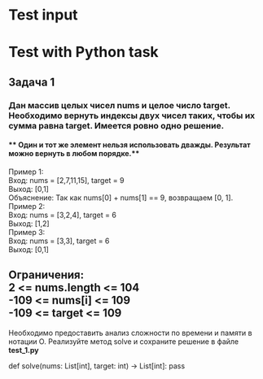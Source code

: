 # Test input
# Test with Python task
<h2>Задача 1 </h2>
<h3> Дан массив целых чисел nums и целое число target. Необходимо вернуть индексы двух чисел таких, чтобы их сумма равна target.
Имеется ровно одно решение. </h3>
<h4>** Один и тот же элемент нельзя использовать дважды.
Результат можно вернуть в любом порядке.** </h4>
<div> Пример 1: </div>
<div> Вход: nums = [2,7,11,15], target = 9 </div>
<div> Выход: [0,1] </div>
Объяснение: Так как nums[0] + nums[1] == 9, возвращаем [0, 1].
 <div> </div>
<div> Пример 2: </div>
<div> Вход: nums = [3,2,4], target = 6</div>
<div> Выход: [1,2]</div>
 <div> </div>
<div> Пример 3:</div>
<div> Вход: nums = [3,3], target = 6</div>
<div> Выход: [0,1] </div>

<h2> Ограничения:
<div> 2 <= nums.length <= 104 </div> 
<div> -109 <= nums[i] <= 109 </div>
<div> -109 <= target <= 109 </div>
</h2>
Необходимо предоставить анализ сложности по времени и памяти в нотации O.
Реализуйте метод solve и сохраните решение в файле <b> test_1.py </b>
 
def solve(nums: List[int], target: int) -> List[int]:
   pass

   
